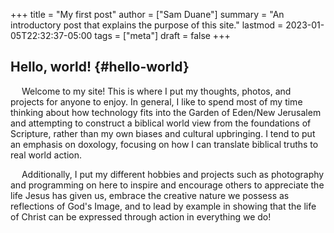 +++
title = "My first post"
author = ["Sam Duane"]
summary = "An introductory post that explains the purpose of this site."
lastmod = 2023-01-05T22:32:37-05:00
tags = ["meta"]
draft = false
+++

## Hello, world! {#hello-world}

&emsp; Welcome to my site! This is where I put my thoughts, photos, and projects for anyone to enjoy. In general, I like to spend most of my time thinking about how technology fits into the Garden of Eden/New Jerusalem and attempting to construct a biblical world view from the foundations of Scripture, rather than my own biases and cultural upbringing. I tend to put an emphasis on doxology, focusing on how I can translate biblical truths to real world action.

&emsp; Additionally, I put my different hobbies and projects such as photography and programming on here to inspire and encourage others to appreciate the life Jesus has given us, embrace the creative nature we possess as reflections of God's Image, and to lead by example in showing that the life of Christ can be expressed through action in everything we do!
